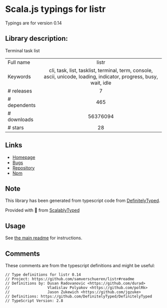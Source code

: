 
# Scala.js typings for listr

Typings are for version 0.14

## Library description:
Terminal task list

|                    |                 |
| ------------------ | :-------------: |
| Full name          | listr |
| Keywords           | cli, task, list, tasklist, terminal, term, console, ascii, unicode, loading, indicator, progress, busy, wait, idle |
| # releases         | 7 |
| # dependents       | 465 |
| # downloads        | 56376094 |
| # stars            | 28 |

## Links
- [Homepage](https://github.com/SamVerschueren/listr#readme)
- [Bugs](https://github.com/SamVerschueren/listr/issues)
- [Repository](https://github.com/SamVerschueren/listr)
- [Npm](https://www.npmjs.com/package/listr)
    


## Note
This library has been generated from typescript code from [DefinitelyTyped](https://definitelytyped.org).

Provided with :purple_heart: from [ScalablyTyped](https://github.com/oyvindberg/ScalablyTyped)

## Usage
See [the main readme](../../readme.md) for instructions.

## Comments

These comments are from the typescript definitions and might be useful:
```
// Type definitions for listr 0.14
// Project: https://github.com/samverschueren/listr#readme
// Definitions by: Dusan Radovanovic <https://github.com/durad>
//                 Vladislav Polyakov <https://github.com/polRk>
//                 Jason Zukewich <https://github.com/jgzuke>
// Definitions: https://github.com/DefinitelyTyped/DefinitelyTyped
// TypeScript Version: 2.8

```

